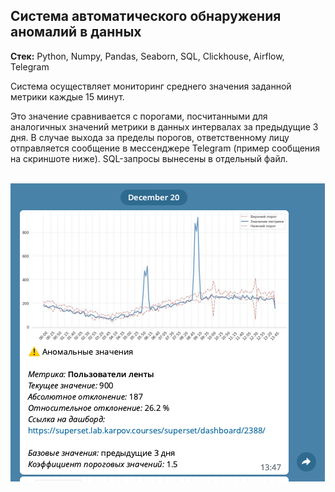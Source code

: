 ## Система автоматического обнаружения аномалий в данных

**Стек:** Python, Numpy, Pandas, Seaborn, SQL, Clickhouse, Airflow, Telegram

Система осуществляет мониторинг среднего значения заданной метрики каждые 15 минут.

Это значение сравнивается с порогами, посчитанными для аналогичных значений метрики в данных интервалах за предыдущие 3 дня. В случае выхода за пределы порогов, ответственному лицу отправляется сообщение в мессенджере Telegram (пример сообщения на скриншоте ниже). SQL-запросы вынесены в отдельный файл. <br>
&nbsp;

<img src='images/scr1.png'>